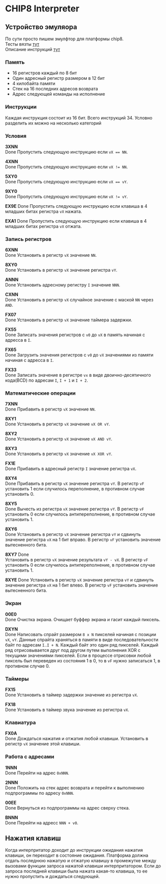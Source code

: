 # CHIP8 Interpreter

## Устройство эмуляора

По сути просто пишем эмулфтор для платформы chip8.  
Тесты вязты [тут](https://github.com/Timendus/chip8-test-suite)  
Описание инструкций [тут](https://chip8.gulrak.net/)

### Память

- 16 регистров каждый по 8 бит
- Один адресный регистр размером в 12 бит
- 4 килобайта памяти
- Стек на 16 последних адресов возврата
- Адрес следующей команды на исполнение

### Инструкции

Каждая инструкция состоит из 16 бит. Всего инструкций 34. Условно разделить их можно на несколько категорий

### Условия

**3XNN**  
Done
Пропустить следующую инструкцию если `vX == NN`.

**4XNN**  
Done
Пропустить следующую инструкцию если `vX != NN`.

**5XY0**  
Done
Пропустить следующую инструкцию если `vX == vY`.

**9XY0**  
Done
Пропустить следующую инструкцию если `vX != vY`.

**EX9E**
Done
Пропустить следующую инструкцию если клавиша в 4 младших битах регистра `vX` нажата.

**EXA1**
Done
Пропустить следующую инструкцию если клавиша в 4 младших битах регистра `vX` отжата.

### Запись регистров

**6XNN**  
Done
Установить в регистр `vX` значение `NN`.

**8XY0**  
Done
Установить в регистр `vX` значение регистра `vY`.

**ANNN**  
Done
Установить адресному регистру `I` значение `NNN`.

**CXNN**  
Done
Установить в регистр `vX` случайное значение с маской `NN` через `AND`.

**FX07**  
Done
Установить в регистр `vX` значение таймера задержки.

**FX55**  
Done
Записать значения регистров с `v0` до `vX` в память начиная с адресса в `I`.

**FX65**  
Done
Загрузить значения регистров с `v0` до `vX` значениями из памяти начиная с адресса в `I`.

**FX33**  
Done
Записать значение в регистре `vx` в виде двоично-десятичного кода(BCD) по адресам `I`, `I + 1` и `I + 2`.

### Математические операции

**7XNN**  
Done
Прибавить в регистр `vX` значение `NN`.

**8XY1**  
Done
Установить в регистр `vX` значение `vX OR vY`.

**8XY2**  
Done
Установить в регистр `vX` значение `vX AND vY`.

**8XY3**  
Done
Установить в регистр `vX` значение `vX XOR vY`.

**FX1E**  
Done
Прибавить в адресный регистр `I` значение регистра `vX`.

**8XY4**  
Done
Прибавить в регистр `vX` значение регистра `vY`. В регистр `vF` установить 1 если случилось переполнение, в противном случае установить 0.

**8XY5**  
Done
Вычесть из регистра `vX` значение регистра `vY`. В регистр `vF` установить 0 если случилось антипереполнение, в противном случае установить 1.

**8XY6**  
Done
Установить в регистр `vX` значение регистра `vY` и сдвинуть значение регистра `vX` на 1 бит вправо. В регистр `vF` установить значение вытесненного бита.

**8XY7**
Done  
Установить в регистр `vX` значение результата `vY - vX`. В регистр `vF` установить 0 если случилось антипереполнение, в противном случае установить 1.

**8XYE**
Done
Установить в регистр `vX` значение регистра `vY` и сдвинуть значение регистра `vX` на 1 бит влево. В регистр `vF` установить значение вытесненного бита.

### Экран

**00E0**  
Done
Очистка экрана. Очищает буффер экрана и гасит каждый пиксель.

**DXYN**  
Done
Написовать спрайт размером `8 x N` пикселей начиная с позиции `vX`, `vY`. Данные спрайта храняться в памяти в виде последовательности байт по адресам `I`..`I + N`. Каждый байт это один ряд пикселей. Каждый ряд отрисовывается друг под другом путем выполнения XOR с текущими значениями пикселей. Если в процессе отрисовки любой пиксель был переведен из состояния 1 в 0, то в `vF` нужно записаться 1, в противном случае 0.

### Таймеры

**FX15**  
Done
Установить в таймер задержки значение из регистра `vX`.

**FX18**  
Done
Установить в таймер звука значение из регистра `vX`.

### Клавиатура

**FX0A**  
Done
Дождаться нажатия и отжатия любой клавиши. Установить в регистр `vX` значение этой клавиши.

### Работа с адресами

**1NNN**  
Done
Перейти на адрес `0xNNN`.

**2NNN**  
Done
Положить на стек адрес возврата и перейти к выполнению подпрограммы по адресу `0xNNN`.

**00EE**  
Done
Вернуться из подпрограммы на адрес сверху стека.

**BNNN**  
Done
Перейти на адресс `NNN + v0`.

## Нажатия клавиш

Когда интерпритатор доходит до инструкции ожидания нажатия клавиши, он переходит в состояние ожидания.
Платформа должна отдать последнюю нажатую и отжатую клавишу в промежутке между вызовами функции запроса нажатой клавиши интерпритатором. Если до запроса последней клавиши была нажата какая-то клавиша, то ее нужно пропустить и дождаться следующей.

